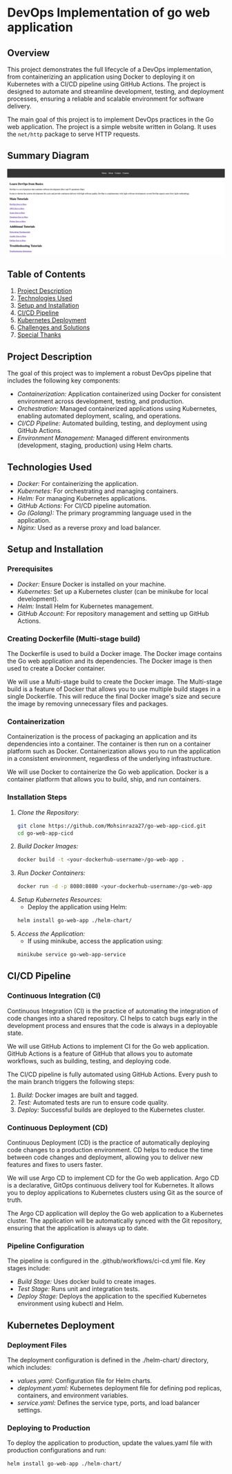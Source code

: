 # DevOps Implementation of go web application

## Overview
This project demonstrates the full lifecycle of a DevOps implementation, from containerizing an application using Docker to deploying it on Kubernetes with a CI/CD pipeline using GitHub Actions. The project is designed to automate and streamline development, testing, and deployment processes, ensuring a reliable and scalable environment for software delivery.

The main goal of this project is to implement DevOps practices in the Go web application. The project is a simple website written in Golang. It uses the `net/http` package to serve HTTP requests.

## Summary Diagram
![image](https://github.com/Mohsinraza27/go-web-app-cicd/blob/77564f8bb47e6663f9504f4e7fa83ca873df3e94/static/images/golang-website.png)

## Table of Contents
1. [Project Description](#project-description)
2. [Technologies Used](#technologies-used)
3. [Setup and Installation](#setup-and-installation)
4. [CI/CD Pipeline](#cicd-pipeline)
5. [Kubernetes Deployment](#kubernetes-deployment)
6. [Challenges and Solutions](#challenges-and-solutions)
7. [Special Thanks](#special-thanks)

## Project Description
The goal of this project was to implement a robust DevOps pipeline that includes the following key components:

- *Containerization:* Application containerized using Docker for consistent environment across development, testing, and production.
- *Orchestration:* Managed containerized applications using Kubernetes, enabling automated deployment, scaling, and operations.
- *CI/CD Pipeline:* Automated building, testing, and deployment using GitHub Actions.
- *Environment Management:* Managed different environments (development, staging, production) using Helm charts.

## Technologies Used
- *Docker:* For containerizing the application.
- *Kubernetes:* For orchestrating and managing containers.
- *Helm:* For managing Kubernetes applications.
- *GitHub Actions:* For CI/CD pipeline automation.
- *Go (Golang):* The primary programming language used in the application.
- *Nginx:* Used as a reverse proxy and load balancer.

## Setup and Installation
### Prerequisites
- *Docker:* Ensure Docker is installed on your machine.
- *Kubernetes:* Set up a Kubernetes cluster (can be minikube for local development).
- *Helm:* Install Helm for Kubernetes management.
- *GitHub Account:* For repository management and setting up GitHub Actions.

### Creating Dockerfile (Multi-stage build)
The Dockerfile is used to build a Docker image. The Docker image contains the Go web application and its dependencies. The Docker image is then used to create a Docker container.

We will use a Multi-stage build to create the Docker image. The Multi-stage build is a feature of Docker that allows you to use multiple build stages in a single Dockerfile. This will reduce the final Docker image's size and secure the image by removing unnecessary files and packages.

### Containerization
Containerization is the process of packaging an application and its dependencies into a container. The container is then run on a container platform such as Docker. Containerization allows you to run the application in a consistent environment, regardless of the underlying infrastructure.

We will use Docker to containerize the Go web application. Docker is a container platform that allows you to build, ship, and run containers.

### Installation Steps
1. *Clone the Repository:*
    ```bash
    git clone https://github.com/Mohsinraza27/go-web-app-cicd.git
    cd go-web-app-cicd
    

2. *Build Docker Images:*
    ```bash
    docker build -t <your-dockerhub-username>/go-web-app .
    

3. *Run Docker Containers:*
    ```bash
    docker run -d -p 8080:8080 <your-dockerhub-username>/go-web-app
    

4. *Setup Kubernetes Resources:*
    - Deploy the application using Helm:
    ```bash
    helm install go-web-app ./helm-chart/
    

5. *Access the Application:*
    - If using minikube, access the application using:
    ```bash
    minikube service go-web-app-service
    

## CI/CD Pipeline

### Continuous Integration (CI)
Continuous Integration (CI) is the practice of automating the integration of code changes into a shared repository. CI helps to catch bugs early in the development process and ensures that the code is always in a deployable state.

We will use GitHub Actions to implement CI for the Go web application. GitHub Actions is a feature of GitHub that allows you to automate workflows, such as building, testing, and deploying code.

The CI/CD pipeline is fully automated using GitHub Actions. Every push to the main branch triggers the following steps:

1. *Build:* Docker images are built and tagged.
2. *Test:* Automated tests are run to ensure code quality.
3. *Deploy:* Successful builds are deployed to the Kubernetes cluster.

### Continuous Deployment (CD)
Continuous Deployment (CD) is the practice of automatically deploying code changes to a production environment. CD helps to reduce the time between code changes and deployment, allowing you to deliver new features and fixes to users faster.

We will use Argo CD to implement CD for the Go web application. Argo CD is a declarative, GitOps continuous delivery tool for Kubernetes. It allows you to deploy applications to Kubernetes clusters using Git as the source of truth.

The Argo CD application will deploy the Go web application to a Kubernetes cluster. The application will be automatically synced with the Git repository, ensuring that the application is always up to date.

### Pipeline Configuration
The pipeline is configured in the .github/workflows/ci-cd.yml file. Key stages include:

- *Build Stage:* Uses docker build to create images.
- *Test Stage:* Runs unit and integration tests.
- *Deploy Stage:* Deploys the application to the specified Kubernetes environment using kubectl and Helm.

## Kubernetes Deployment
### Deployment Files
The deployment configuration is defined in the ./helm-chart/ directory, which includes:

- *values.yaml:* Configuration file for Helm charts.
- *deployment.yaml:* Kubernetes deployment file for defining pod replicas, containers, and environment variables.
- *service.yaml:* Defines the service type, ports, and load balancer settings.

### Deploying to Production
To deploy the application to production, update the values.yaml file with production configurations and run:

```bash
helm install go-web-app ./helm-chart/ 
